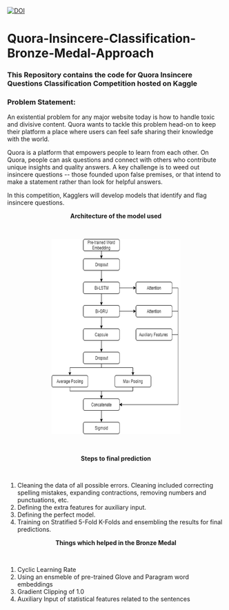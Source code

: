 [![DOI](https://zenodo.org/badge/DOI/10.5281/zenodo.3892920.svg)](https://doi.org/10.5281/zenodo.3892920)
# Quora-Insincere-Classification-Bronze-Medal-Approach

### This Repository contains the code for Quora Insincere Questions Classification Competition hosted on Kaggle

### Problem Statement:

An existential problem for any major website today is how to handle toxic and divisive content. Quora wants to tackle this problem head-on to keep their platform a place where users can feel safe sharing their knowledge with the world.

Quora is a platform that empowers people to learn from each other. On Quora, people can ask questions and connect with others who contribute unique insights and quality answers. A key challenge is to weed out insincere questions -- those founded upon false premises, or that intend to make a statement rather than look for helpful answers.

In this competition, Kagglers will develop models that identify and flag insincere questions.

<p align="center">
  <b> Architecture of the model used </b><br>
  </p></br>
 
<p align="center">
<img width="299" height="451" src="https://github.com/Sreyan88/Quora-Insincere-Classification-Bronze-Medal-Approach/blob/master/Extra/Quora Model.png">
</p></br>

<p align="center">
  <b> Steps to final prediction </b><br>
  </p></br>
 
 1. Cleaning the data of all possible errors. Cleaning included correcting spelling mistakes, expanding contractions, removing numbers and punctuations, etc.
 2. Defining the extra features for auxiliary input.
 2. Defining the perfect model.
 3. Training on Stratified 5-Fold K-Folds and ensembling the results for final predictions.
 
<p align="center">
  <b> Things which helped in the Bronze Medal </b><br>
  </p></br>
  
  1. Cyclic Learning Rate
  2. Using an ensmeble of pre-trained Glove and Paragram word embeddings
  3. Gradient Clipping of 1.0
  4. Auxiliary Input of statistical features related to the sentences
  
  

